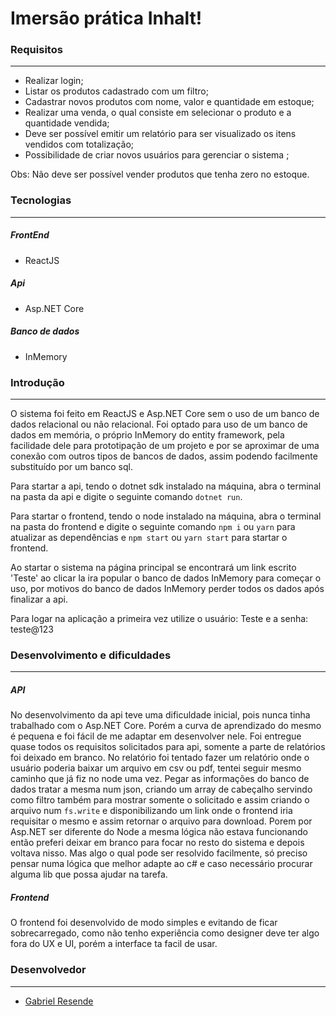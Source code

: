 # Imersão prática Inhalt!

### Requisitos

---

- Realizar login;
- Listar os produtos cadastrado com um filtro;
- Cadastrar novos produtos com nome, valor e quantidade em estoque;
- Realizar uma venda, o qual consiste em selecionar o produto e a quantidade vendida;
- Deve ser possível emitir um relatório para ser visualizado os itens vendidos com totalização;
- Possibilidade de criar novos usuários para gerenciar o sistema ;

Obs: Não deve ser possível vender produtos que tenha zero no estoque.

### Tecnologias

---

##### FrontEnd
- ReactJS

##### Api
- Asp.NET Core

##### Banco de dados
- InMemory

### Introdução

---

O sistema foi feito em ReactJS e Asp.NET Core sem o uso de um banco de dados relacional ou não relacional. Foi optado para uso de um banco de dados em memória, o próprio InMemory do entity framework, pela facilidade dele para prototipação de um projeto e por se aproximar de uma conexão com outros tipos de bancos de dados, assim podendo facilmente substituído por um banco sql.

Para startar a api, tendo o dotnet sdk instalado na máquina, abra o terminal na pasta da api e digite o seguinte comando `dotnet run`.

Para startar o frontend, tendo o node instalado na máquina, abra o terminal na pasta do frontend e digite o seguinte comando `npm i` ou `yarn` para atualizar as dependências e `npm start` ou `yarn start` para startar o frontend.

Ao startar o sistema na página principal se encontrará um link escrito 'Teste' ao clicar la ira popular o banco de dados InMemory para começar o uso, por motivos do banco de dados InMemory perder todos os dados após finalizar a api.

Para logar na aplicação a primeira vez utilize o usuário: Teste e a senha: teste@123

### Desenvolvimento e dificuldades

---

##### API
No desenvolvimento da api teve uma dificuldade inicial, pois nunca tinha trabalhado com o Asp.NET Core. Porém a curva de aprendizado do mesmo é pequena e foi fácil de me adaptar em desenvolver nele. Foi entregue quase todos os requisitos solicitados para api, somente a parte de relatórios foi deixado em branco.
No relatório foi tentado fazer um relatório onde o usuário poderia baixar um arquivo em csv ou pdf, tentei seguir mesmo caminho que já fiz no node uma vez. Pegar as informações do banco de dados tratar a mesma num json, criando um array de cabeçalho servindo como filtro também para mostrar somente o solicitado e assim criando o arquivo num `fs.write` e disponibilizando um link onde o frontend iria requisitar o mesmo e assim retornar o arquivo para download.
Porem por Asp.NET ser diferente do Node a mesma lógica não estava funcionando então preferi deixar em branco para focar no resto do sistema e depois voltava nisso. Mas algo o qual pode ser resolvido facilmente, só preciso pensar numa lógica que melhor adapte ao c# e caso necessário procurar alguma lib que possa ajudar na tarefa.

##### Frontend
O frontend foi desenvolvido de modo simples e evitando de ficar sobrecarregado, como não tenho experiência como designer deve ter algo fora do UX e UI, porém a interface ta facil de usar.

### Desenvolvedor

---

- [Gabriel Resende](https://github.com/Sprained "Gabriel Resende")


